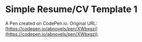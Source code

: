 # Simple Resume/CV Template 1

A Pen created on CodePen.io. Original URL: [https://codepen.io/abnovels/pen/XWbxgzj](https://codepen.io/abnovels/pen/XWbxgzj).

